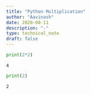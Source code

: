 ```yaml
---
title: "Python Multiplication"
author: "Aavinash"
date: 2020-08-11
description: "-"
type: technical_note
draft: false
---
```


```python
print(2*2)
```

    4



```python
print(2)
```

    2



```python

```
